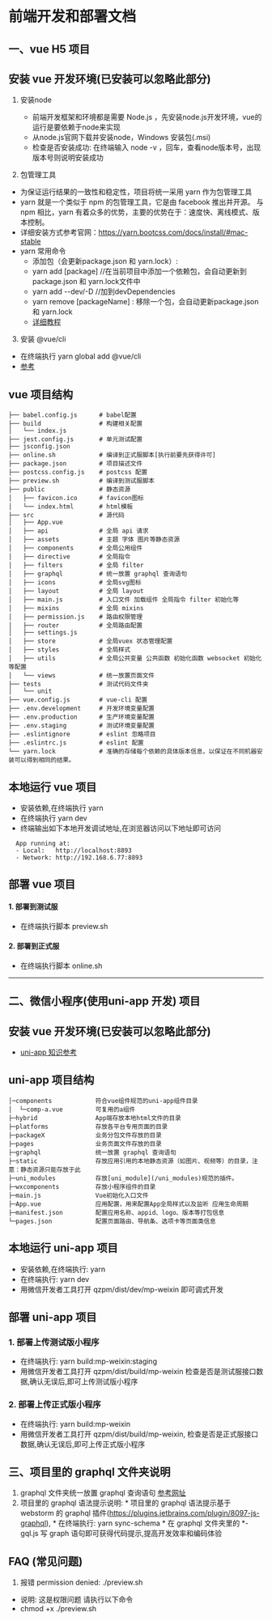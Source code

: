 # 前端开发和部署文档
## 一、vue H5 项目
## 安装 vue 开发环境(已安装可以忽略此部分)
1. 安装node
   * 前端开发框架和环境都是需要 Node.js ，先安装node.js开发环境，vue的运行是要依赖于node来实现
   * 从node.js官网下载并安装node，Windows 安装包(.msi)
   * 检查是否安装成功: 在终端输入 node -v ，回车，查看node版本号，出现版本号则说明安装成功
   
2. 包管理工具
  * 为保证运行结果的一致性和稳定性，项目将统一采用 yarn 作为包管理工具
  * yarn 就是一个类似于 npm 的包管理工具，它是由 facebook 推出并开源。 与 npm 相比，yarn 有着众多的优势，主要的优势在于：速度快、离线模式、版本控制。
  * 详细安装方式参考官网：https://yarn.bootcss.com/docs/install/#mac-stable
  * yarn 常用命令
    * 添加包（会更新package.json 和 yarn.lock）:
    - yarn add [package]  //在当前项目中添加一个依赖包，会自动更新到package.json 和 yarn.lock文件中
    - yarn  add --dev/-D   //加到devDependencies
    - yarn remove [packageName] : 移除一个包，会自动更新package.json 和 yarn.lock
    - [详细教程](https://yarn.bootcss.com/docs/)

3. 安装 @vue/cli
  * 在终端执行 yarn global add @vue/cli
  * [参考](https://cli.vuejs.org/zh/guide/installation.html)


## vue 项目结构
```
├── babel.config.js      # babel配置
├── build                # 构建相关配置
│   └── index.js
├── jest.config.js       # 单元测试配置
├── jsconfig.json
├── online.sh            # 编译到正式服脚本[执行前要先获得许可]
├── package.json         # 项目描述文件
├── postcss.config.js    # postcss 配置
├── preview.sh           # 编译到测试服脚本
├── public               # 静态资源
│   ├── favicon.ico      # favicon图标
│   └── index.html       # html模板
├── src                  # 源代码
│   ├── App.vue
│   ├── api              # 全局 api 请求
│   ├── assets           # 主题 字体 图片等静态资源
│   ├── components       # 全局公用组件
│   ├── directive        # 全局指令
│   ├── filters          # 全局 filter
│   ├── graphql          # 统一放置 graphql 查询语句
│   ├── icons            # 全局svg图标
│   ├── layout           # 全局 layout
│   ├── main.js          # 入口文件 加载组件 全局指令 filter 初始化等
│   ├── mixins           # 全局 mixins
│   ├── permission.js    # 路由权限管理
│   ├── router           # 全局路由配置
│   ├── settings.js
│   ├── store            # 全局vuex 状态管理配置
│   ├── styles           # 全局样式
│   ├── utils            # 全局公共变量 公共函数 初始化函数 websocket 初始化等配置
│   └── views            # 统一放置页面文件
├── tests                # 测试代码文件夹
│   └── unit
├── vue.config.js        # vue-cli 配置
├── .env.development     # 开发环境变量配置
├── .env.production      # 生产环境变量配置
├── .env.staging         # 测试环境变量配置
├── .eslintignore        # eslint 忽略项目
├── .eslintrc.js         # eslint 配置
└── yarn.lock            # 准确的存储每个依赖的具体版本信息，以保证在不同机器安装可以得到相同的结果。
```

## 本地运行 vue 项目
  * 安装依赖,在终端执行 yarn
  * 在终端执行 yarn dev
  * 终端输出如下本地开发调试地址,在浏览器访问以下地址即可访问

```
  App running at:
  - Local:   http://localhost:8893 
  - Network: http://192.168.6.77:8893
```
## 部署 vue 项目
#### 1. 部署到测试服
  * 在终端执行脚本 preview.sh
#### 2. 部署到正式服
  * 在终端执行脚本 online.sh
----
## 二、微信小程序(使用uni-app 开发) 项目
## 安装 vue 开发环境(已安装可以忽略此部分)
  * [uni-app 知识参考](https://uniapp.dcloud.io/)
## uni-app 项目结构
```
│─components            符合vue组件规范的uni-app组件目录
│  └─comp-a.vue         可复用的a组件
├─hybrid                App端存放本地html文件的目录
├─platforms             存放各平台专用页面的目录
├─packageX              业务分包文件存放的目录
├─pages                 业务页面文件存放的目录
├─graphql               统一放置 graphql 查询语句
├─static                存放应用引用的本地静态资源（如图片、视频等）的目录，注意：静态资源只能存放于此
├─uni_modules           存放[uni_module](/uni_modules)规范的插件。
├─wxcomponents          存放小程序组件的目录
├─main.js               Vue初始化入口文件
├─App.vue               应用配置，用来配置App全局样式以及监听 应用生命周期
├─manifest.json         配置应用名称、appid、logo、版本等打包信息
└─pages.json            配置页面路由、导航条、选项卡等页面类信息
```
## 本地运行 uni-app 项目
  * 安装依赖,在终端执行: yarn
  * 在终端执行: yarn dev
  * 用微信开发者工具打开 qzpm/dist/dev/mp-weixin 即可调式开发

## 部署 uni-app 项目
### 1. 部署上传测试版小程序
  * 在终端执行: yarn build:mp-weixin:staging
  * 用微信开发者工具打开 qzpm/dist/build/mp-weixin 检查是否是测试服接口数据,确认无误后,即可上传测试版小程序

### 2. 部署上传正式版小程序
  * 在终端执行: yarn build:mp-weixin
  * 用微信开发者工具打开 qzpm/dist/build/mp-weixin, 检查是否是正式服接口数据,确认无误后,即可上传正式版小程序

## 三、项目里的 graphql 文件夹说明
  1. graphql 文件夹统一放置 graphql 查询语句 [参考网址](https://graphql.bootcss.com/)
  2. 项目里的 graphql 语法提示说明:
    * 项目里的 graphql 语法提示基于 webstorm 的 graphql 插件(https://plugins.jetbrains.com/plugin/8097-js-graphql),
    * 在终端执行: yarn sync-schema
    * 在 graphql 文件夹里的 *-gql.js 写 graph 语句即可获得代码提示,提高开发效率和编码体验

## FAQ (常见问题)
1. 报错 permission denied: ./preview.sh
 * 说明: 这是权限问题 请执行以下命令
 * chmod  +x ./preview.sh


